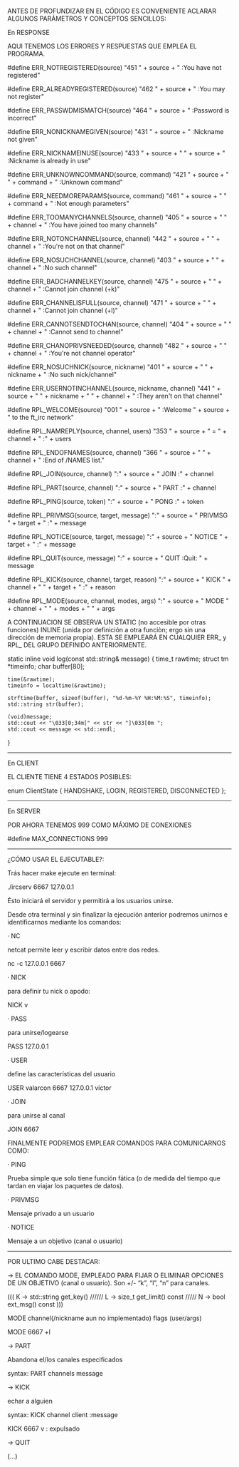 ANTES DE PROFUNDIZAR EN EL CÓDIGO ES CONVENIENTE ACLARAR ALGUNOS PARÁMETROS Y CONCEPTOS SENCILLOS:

En RESPONSE

AQUI TENEMOS LOS ERRORES Y RESPUESTAS QUE EMPLEA EL PROGRAMA.

#define ERR_NOTREGISTERED(source)                       "451 " + source + " :You have not registered"

#define ERR_ALREADYREGISTERED(source)                   "462 " + source + " :You may not register"

#define ERR_PASSWDMISMATCH(source)                      "464 " + source + " :Password is incorrect"

#define ERR_NONICKNAMEGIVEN(source)                     "431 " + source + " :Nickname not given"

#define ERR_NICKNAMEINUSE(source)                       "433 " + source + " " + source  + " :Nickname is already in use"


#define ERR_UNKNOWNCOMMAND(source, command)             "421 " + source + " " + command + " :Unknown command"

#define ERR_NEEDMOREPARAMS(source, command)             "461 " + source + " " + command + " :Not enough parameters"


#define ERR_TOOMANYCHANNELS(source, channel)            "405 " + source + " " + channel + " :You have joined too many channels"

#define ERR_NOTONCHANNEL(source, channel)               "442 " + source + " " + channel + " :You're not on that channel"

#define ERR_NOSUCHCHANNEL(source, channel)              "403 " + source + " " + channel + " :No such channel"

#define ERR_BADCHANNELKEY(source, channel)              "475 " + source + " " + channel + " :Cannot join channel (+k)"

#define ERR_CHANNELISFULL(source, channel)              "471 " + source + " " + channel + " :Cannot join channel (+l)"

#define ERR_CANNOTSENDTOCHAN(source, channel)           "404 " + source + " " + channel + " :Cannot send to channel"

#define ERR_CHANOPRIVSNEEDED(source, channel)           "482 " + source + " " + channel + " :You're not channel operator"


#define ERR_NOSUCHNICK(source, nickname)                "401 " + source + " " + nickname + " :No such nick/channel"

#define ERR_USERNOTINCHANNEL(source, nickname, channel) "441 " + source + " " + nickname + " " + channel + " :They aren't on that channel"



#define RPL_WELCOME(source)                             "001 " + source + " :Welcome " + source + " to the ft_irc network"

#define RPL_NAMREPLY(source, channel, users)            "353 " + source + " = " + channel + " :" + users

#define RPL_ENDOFNAMES(source, channel)                 "366 " + source + " " + channel + " :End of /NAMES list."



#define RPL_JOIN(source, channel)                       ":" + source + " JOIN :" + channel

#define RPL_PART(source, channel)                       ":" + source + " PART :" + channel

#define RPL_PING(source, token)                         ":" + source + " PONG :" + token

#define RPL_PRIVMSG(source, target, message)            ":" + source + " PRIVMSG " + target + " :" + message

#define RPL_NOTICE(source, target, message)             ":" + source + " NOTICE " + target + " :" + message

#define RPL_QUIT(source, message)                       ":" + source + " QUIT :Quit: " + message

#define RPL_KICK(source, channel, target, reason)       ":" + source + " KICK " + channel + " " + target + " :" + reason

#define RPL_MODE(source, channel, modes, args)          ":" + source + " MODE " + channel + " " + modes + " " + args


A CONTINUACION SE OBSERVA UN STATIC (no accesible por otras funciones) INLINE (unida por definición a otra funciòn; ergo sin una dirección de memoria propia). ESTA SE EMPLEARÁ EN CUALQUIER ERR_ y RPL_ DEL GRUPO DEFINIDO ANTERIORMENTE.

static inline void log(const std::string& message) 
{
    time_t      rawtime;
    struct tm   *timeinfo;
    char        buffer[80];

    time(&rawtime);
    timeinfo = localtime(&rawtime);

    strftime(buffer, sizeof(buffer), "%d-%m-%Y %H:%M:%S", timeinfo);
    std::string str(buffer);
    
    (void)message;
    std::cout << "\033[0;34m[" << str << "]\033[0m ";
    std::cout << message << std::endl;
}

---------------------------------------------------------

En CLIENT

 EL CLIENTE TIENE 4 ESTADOS POSIBLES:

 enum ClientState
{
    HANDSHAKE,
    LOGIN,
    REGISTERED,
    DISCONNECTED
};

------------------------------------------------
En SERVER 

POR AHORA TENEMOS 999 COMO MÁXIMO DE CONEXIONES

#define MAX_CONNECTIONS 999
_______________________________________________________________

¿CÓMO USAR EL EJECUTABLE?:

Trás hacer make ejecute en terminal:

./ircserv 6667 127.0.0.1

Ésto iniciará el servidor y permitirá a los usuarios unirse.


Desde otra terminal y sin finalizar la ejecución anterior podremos unirnos e identificarnos mediante los comandos:


·  NC

netcat permite leer y escribir datos entre dos redes.

nc -c 127.0.0.1 6667



·  NICK

para definir tu nick o apodo:

NICK v



·  PASS

para unirse/logearse

PASS 127.0.0.1


·  USER

define las características del usuario

USER valarcon 6667 127.0.0.1 victor


· JOIN

para unirse al canal

JOIN 6667


FINALMENTE PODREMOS EMPLEAR COMANDOS PARA COMUNICARNOS COMO:

· PING

Prueba simple que solo tiene función fática (o de medida del tiempo que tardan en viajar los paquetes de datos).


· PRIVMSG

Mensaje privado a un usuario


· NOTICE

Mensaje a un objetivo (canal o usuario)

_______________________________________________
POR ULTIMO CABE DESTACAR:

-> EL COMANDO MODE, EMPLEADO PARA FIJAR O ELIMINAR OPCIONES DE UN OBJETIVO (canal o usuario). Son +/- “k”, “l”, “n” para canales.

(((  K -> std::string    get_key()      //////
     L  -> size_t   get_limit() const   /////
    N  ->  bool    ext_msg() const                 )))

MODE channel(/nickname aun no implementado) flags (user/args)

MODE 6667 +l

-> PART

Abandona el/los canales especificados

syntax: PART channels message


-> KICK

echar a alguien

syntax: KICK channel client :message

KICK 6667 v : expulsado

-> QUIT

 (...)
